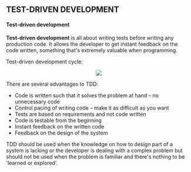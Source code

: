 ## **TEST-DRIVEN DEVELOPMENT**

#### Test-driven development
**Test-driven development** is all about writing tests before writing any production code. It allows the developer to get instant feedback on the code written, something that's extremely valuable when programming.

Test-driven development cycle:

<div align="center"><img src="https://sttp.site/chapters/pragmatic-testing/img/tdd/tdd_cycle.svg"></div>

There are several advantages to TDD:
- Code is written such that it solves the problem at hand – no unnecessary code
- Control pacing of writing code – make it as difficult as you want
- Tests are based on requirements and not code written
- Code is testable from the beginning
- Instant feedback on the written code
- Feedback on the design of the system

TDD should be used when the knowledge on how to design part of a system is lacking or the developer is dealing with a complex problem but should not be used when the problem is familiar and there's nothing to be 'learned or explored'.
